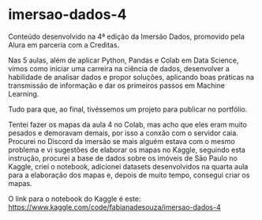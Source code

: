 # imersao-dados-4
Conteúdo desenvolvido na 4ª edição da Imersão Dados, promovido pela Alura em parceria com a Creditas.

Nas 5 aulas, além de aplicar Python, Pandas e Colab em Data Science, vimos como iniciar uma carreira na ciência de dados, desenvolver a habilidade de analisar dados e propor soluções, aplicando boas práticas na transmissão de informação e dar os primeiros passos em Machine Learning.

Tudo para que, ao final, tivéssemos um projeto para publicar no portfólio.

Tentei fazer os mapas da aula 4 no Colab, mas acho que eles eram muito pesados e demoravam demais, por isso a conxão com o servidor caia. Procurei no Discord da imersão se mais alguém estava com o mesmo problema e vi sugestões de elaborar os mapas no Kaggle, seguindo esta instrução, procurei a base de dados sobre os imóveis de São Paulo no Kaggle, criei o notebook, adicionei datasets desenvolvidos na quarta aula para a elaboração dos mapas e, depois de muito tempo, consegui criar os mapas.

O link para o notebook do Kaggle é este: https://www.kaggle.com/code/fabianadesouza/imersao-dados-4
